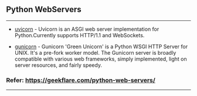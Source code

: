 ## Python WebServers
***
- [uvicorn](https://www.uvicorn.org/) - Uvicorn is an ASGI web server implementation for Python.Currently supports HTTP/1.1 and WebSockets.

- [gunicorn](https://gunicorn.org/) - Gunicorn 'Green Unicorn' is a Python WSGI HTTP Server for UNIX. It's a pre-fork worker model. The Gunicorn server is broadly compatible with various web frameworks, simply implemented, light on server resources, and fairly speedy.

### Refer: https://geekflare.com/python-web-servers/
 
***
